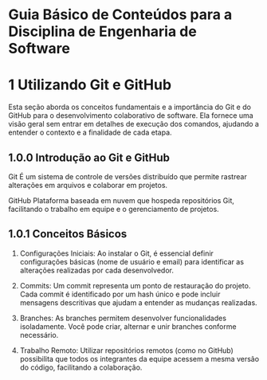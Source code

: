 # Guia Básico de Conteúdos para a Disciplina de Engenharia de Software

# 1 Utilizando Git e GitHub

Esta seção aborda os conceitos fundamentais e a importância do Git e do GitHub para o desenvolvimento colaborativo de software. Ela fornece uma visão geral sem entrar em detalhes de execução dos comandos, ajudando a entender o contexto e a finalidade de cada etapa.

## 1.0.0 Introdução ao Git e GitHub

Git É um sistema de controle de versões distribuído que permite rastrear alterações em arquivos e colaborar em projetos.

GitHub Plataforma baseada em nuvem que hospeda repositórios Git, facilitando o trabalho em equipe e o gerenciamento de projetos.

## 1.0.1 Conceitos Básicos

1. Configurações Iniciais:
Ao instalar o Git, é essencial definir configurações básicas (nome de usuário e email) para identificar as alterações realizadas por cada desenvolvedor.

2. Commits:
Um commit representa um ponto de restauração do projeto. Cada commit é identificado por um hash único e pode incluir mensagens descritivas que ajudam a entender as mudanças realizadas.

3. Branches:
As branches permitem desenvolver funcionalidades isoladamente. Você pode criar, alternar e unir branches conforme necessário.

4. Trabalho Remoto:
Utilizar repositórios remotos (como no GitHub) possibilita que todos os integrantes da equipe acessem a mesma versão do código, facilitando a colaboração.